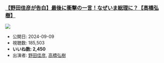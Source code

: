 ### [【野田佳彦が告白】最後に衝撃の一言！なぜいま総理に？【高橋弘樹】](https://www.youtube.com/watch?v=no_orox_WOI)
[![](https://img.youtube.com/vi/no_orox_WOI/sddefault.jpg)](https://www.youtube.com/watch?v=no_orox_WOI)
-   公開日: 2024-09-09
-   視聴数: 185,503
-   **いいね数: 2,450**
-   出演者: [野田佳彦](/rehacq_fan/people/野田佳彦 "wikilink"), [高橋弘樹](/rehacq_fan/people/高橋弘樹 "wikilink")
